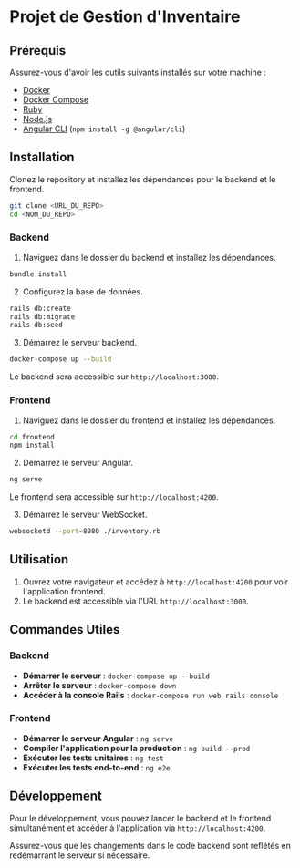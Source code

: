 
# Projet de Gestion d'Inventaire

## Prérequis

Assurez-vous d'avoir les outils suivants installés sur votre machine :

- [Docker](https://www.docker.com/get-started)
- [Docker Compose](https://docs.docker.com/compose/install/)
- [Ruby](https://www.ruby-lang.org/en/documentation/installation/)
- [Node.js](https://nodejs.org/en/download/)
- [Angular CLI](https://angular.io/cli) (`npm install -g @angular/cli`)

## Installation

Clonez le repository et installez les dépendances pour le backend et le frontend.

```bash
git clone <URL_DU_REPO>
cd <NOM_DU_REPO>
```

### Backend

1. Naviguez dans le dossier du backend et installez les dépendances.

```bash
bundle install
```

2. Configurez la base de données.

```bash
rails db:create
rails db:migrate
rails db:seed
```

3. Démarrez le serveur backend.

```bash
docker-compose up --build
```

Le backend sera accessible sur `http://localhost:3000`.

### Frontend

1. Naviguez dans le dossier du frontend et installez les dépendances.

```bash
cd frontend
npm install
```

2. Démarrez le serveur Angular.

```bash
ng serve
```

Le frontend sera accessible sur `http://localhost:4200`.


3. Démarrez le serveur WebSocket.

```bash
websocketd --port=8080 ./inventory.rb
```


## Utilisation

1. Ouvrez votre navigateur et accédez à `http://localhost:4200` pour voir l'application frontend.
2. Le backend est accessible via l'URL `http://localhost:3000`.

## Commandes Utiles

### Backend

- **Démarrer le serveur** : `docker-compose up --build`
- **Arrêter le serveur** : `docker-compose down`
- **Accéder à la console Rails** : `docker-compose run web rails console`

### Frontend

- **Démarrer le serveur Angular** : `ng serve`
- **Compiler l'application pour la production** : `ng build --prod`
- **Exécuter les tests unitaires** : `ng test`
- **Exécuter les tests end-to-end** : `ng e2e`

## Développement

Pour le développement, vous pouvez lancer le backend et le frontend simultanément et accéder à l'application via `http://localhost:4200`.

Assurez-vous que les changements dans le code backend sont reflétés en redémarrant le serveur si nécessaire.


